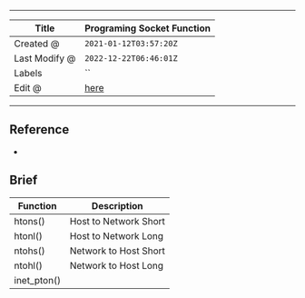 -----

| Title         | Programing Socket Function                           |
| ------------- | ---------------------------------------------------- |
| Created @     | `2021-01-12T03:57:20Z`                               |
| Last Modify @ | `2022-12-22T06:46:01Z`                               |
| Labels        | \`\`                                                 |
| Edit @        | [here](https://github.com/junxnone/xwiki/issues/110) |

-----

## Reference

  - []()

## Brief

| Function     | Description           |
| ------------ | --------------------- |
| htons()      | Host to Network Short |
| htonl()      | Host to Network Long  |
| ntohs()      | Network to Host Short |
| ntohl()      | Network to Host Long  |
| inet\_pton() |                       |
